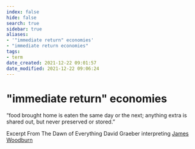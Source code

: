 ```yaml
---
index: false
hide: false
search: true
sidebar: true
aliases:
- '"immediate return" economies'
- "immediate return economies"
tags:
- term
date_created: 2021-12-22 09:01:57
date_modified: 2021-12-22 09:06:24
---
```


# "immediate return" economies
“food brought home is eaten the same day or the next; anything extra is shared out, but never preserved or stored.”

Excerpt From
The Dawn of Everything 
David Graeber
interpreting [James Woodburn](James_Woodburn.md)
